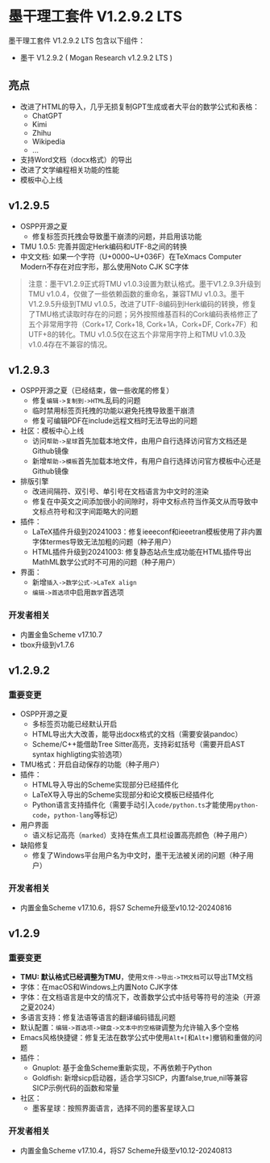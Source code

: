 # 墨干理工套件 V1.2.9.2 LTS
墨干理工套件 V1.2.9.2 LTS 包含以下组件：
+ 墨干 V1.2.9.2 ( Mogan Research v1.2.9.2 LTS )

## 亮点
+ 改进了HTML的导入，几乎无损复制GPT生成或者大平台的数学公式和表格：
  + ChatGPT
  + Kimi
  + Zhihu
  + Wikipedia
  + ...
+ 支持Word文档（docx格式）的导出
+ 改进了文学编程相关功能的性能
+ 模板中心上线

## v1.2.9.5
+ OSPP开源之夏
  + 修复标签页托拽会导致墨干崩溃的问题，并启用该功能
+ TMU 1.0.5: 完善并固定Herk编码和UTF-8之间的转换
+ 中文文档: 如果一个字符（U+0000~U+036F）在TeXmacs Computer Modern不存在对应字形，那么使用Noto CJK SC字体

> 注意：墨干V1.2.9正式将TMU v1.0.3设置为默认格式。墨干V1.2.9.3升级到TMU v1.0.4，仅做了一些依赖函数的重命名，兼容TMU v1.0.3。墨干V1.2.9.5升级到TMU v1.0.5，改进了UTF-8编码到Herk编码的转换，修复了TMU格式读取时存在的问题；另外按照维基百科的Cork编码表格修正了五个非常用字符（Cork+17, Cork+18, Cork+1A，Cork+DF, Cork+7F）和UTF+8的转化。TMU v1.0.5仅在这五个非常用字符上和TMU v1.0.3及v1.0.4存在不兼容的情况。

## v1.2.9.3
+ OSPP开源之夏（已经结束，做一些收尾的修复）
  + 修复`编辑->复制到->HTML`乱码的问题
  + 临时禁用标签页托拽的功能以避免托拽导致墨干崩溃
  + 修复可编辑PDF在include远程文档时无法导出的问题
+ 社区：模板中心上线
  + 访问`帮助->星球`首先加载本地文件，由用户自行选择访问官方文档还是Github镜像
  + 新增`帮助->模板`首先加载本地文件，有用户自行选择访问官方模板中心还是Github镜像
+ 排版引擎
  + 改进间隔符、双引号、单引号在文档语言为中文时的渲染
  + 修复在中英文之间添加很小的间隙时，将中文标点符当作英文从而导致中文标点符号和汉字间距略大的问题
+ 插件：
  + LaTeX插件升级到20241003：修复ieeeconf和ieeetran模板使用了非内置字体termes导致无法加粗的问题（种子用户）
  + HTML插件升级到20241003: 修复静态站点生成功能在HTML插件导出MathML数学公式时不可用的问题（种子用户）
+ 界面：
  + 新增`插入->数学公式->LaTeX align`
  + `编辑->首选项`中启用`数学`首选项

### 开发者相关
+ 内置金鱼Scheme v17.10.7
+ tbox升级到v1.7.6

## v1.2.9.2
### 重要变更
+ OSPP开源之夏
  + 多标签页功能已经默认开启
  + HTML导出大大改善，能导出docx格式的文档（需要安装pandoc）
  + Scheme/C++能借助Tree Sitter高亮，支持彩虹括号（需要开启AST syntax highligting实验选项）
+ TMU格式：开启自动保存的功能（种子用户）
+ 插件：
  + HTML导入导出的Scheme实现部分已经插件化
  + LaTeX导入导出的Scheme实现部分和论文模板已经插件化
  + Python语言支持插件化（需要手动引入`code/python.ts`才能使用`python-code`，`python-lang`等标记）
+ 用户界面
  - 语义标记高亮（`marked`）支持在焦点工具栏设置高亮颜色（种子用户）
+ 缺陷修复
  - 修复了Windows平台用户名为中文时，墨干无法被关闭的问题（种子用户）

### 开发者相关
+ 内置金鱼Scheme v17.10.6，将S7 Scheme升级至v10.12-20240816

## v1.2.9
### 重要变更
+ **TMU: 默认格式已经调整为TMU**，使用`文件->导出->TM文档`可以导出TM文档
+ 字体：在macOS和Windows上内置Noto CJK字体
+ 字体：在文档语言是中文的情况下，改善数学公式中括号等符号的渲染（开源之夏2024）
+ 多语言支持：修复法语等语言的翻译编码错乱问题
+ 默认配置：`编辑->首选项->键盘->文本中的空格键`调整为允许输入多个空格
+ Emacs风格快捷键：修复无法在数学公式中使用`Alt+[`和`Alt+]`撤销和重做的问题
+ 插件：
  - Gnuplot: 基于金鱼Scheme重新实现，不再依赖于Python
  - Goldfish: 新增sicp启动器，适合学习SICP，内置false,true,nil等兼容SICP示例代码的函数和常量
+ 社区：
  - 墨客星球：按照界面语言，选择不同的墨客星球入口

### 开发者相关
+ 内置金鱼Scheme v17.10.4，将S7 Scheme升级至v10.12-20240813
